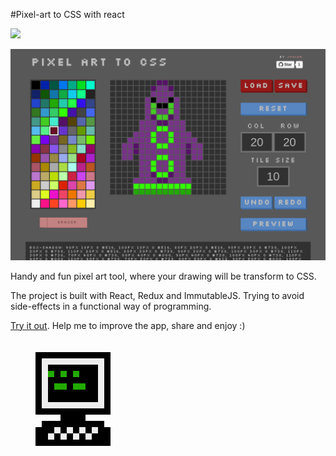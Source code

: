 #Pixel-art to CSS with react

<a target='_blank' href='http://www.recurse.com' title='Made at the Recurse Center'><img src='https://cloud.githubusercontent.com/assets/2883345/11325206/336ea5f4-9150-11e5-9e90-d86ad31993d8.png' height='20px'/></a>

![pixel-art-react](screenshots/screenshot1.png)

Handy and fun pixel art tool, where your drawing will be transform to CSS.

The project is built with React, Redux and ImmutableJS. Trying to avoid side-effects in a functional way of programming.

[Try it out](http://www.jvrpath.com/pixel-art-react/). Help me to improve the app, share and enjoy :)

<div style='box-shadow: 40px 20px 0 #000, 50px 20px 0 #000, 60px 20px 0 #000, 70px 20px 0 #000, 80px 20px 0 #000, 90px 20px 0 #000, 100px 20px 0 #000, 110px 20px 0 #000, 120px 20px 0 #000, 130px 20px 0 #000, 140px 20px 0 #000, 150px 20px 0 #000, 40px 30px 0 #000, 50px 30px 0 #eee, 60px 30px 0 #eee, 70px 30px 0 #eee, 80px 30px 0 #eee, 90px 30px 0 #eee, 100px 30px 0 #eee, 110px 30px 0 #eee, 120px 30px 0 #eee, 130px 30px 0 #eee, 140px 30px 0 #eee, 150px 30px 0 #000, 40px 40px 0 #000, 50px 40px 0 #eee, 60px 40px 0 #000, 70px 40px 0 #000, 80px 40px 0 #000, 90px 40px 0 #000, 100px 40px 0 #000, 110px 40px 0 #000, 120px 40px 0 #000, 130px 40px 0 #000, 140px 40px 0 #eee, 150px 40px 0 #000, 40px 50px 0 #000, 50px 50px 0 #eee, 60px 50px 0 #2a0, 70px 50px 0 #000, 80px 50px 0 #2a0, 90px 50px 0 #000, 100px 50px 0 #2a0, 110px 50px 0 #000, 120px 50px 0 #000, 130px 50px 0 #000, 140px 50px 0 #eee, 150px 50px 0 #000, 40px 60px 0 #000, 50px 60px 0 #eee, 60px 60px 0 #000, 70px 60px 0 #000, 80px 60px 0 #000, 90px 60px 0 #000, 100px 60px 0 #000, 110px 60px 0 #000, 120px 60px 0 #000, 130px 60px 0 #000, 140px 60px 0 #eee, 150px 60px 0 #000, 40px 70px 0 #000, 50px 70px 0 #eee, 60px 70px 0 #000, 70px 70px 0 #2a0, 80px 70px 0 #2a0, 90px 70px 0 #000, 100px 70px 0 #2a0, 110px 70px 0 #2a0, 120px 70px 0 #000, 130px 70px 0 #000, 140px 70px 0 #eee, 150px 70px 0 #000, 40px 80px 0 #000, 50px 80px 0 #eee, 60px 80px 0 #000, 70px 80px 0 #000, 80px 80px 0 #000, 90px 80px 0 #000, 100px 80px 0 #000, 110px 80px 0 #000, 120px 80px 0 #000, 130px 80px 0 #000, 140px 80px 0 #eee, 150px 80px 0 #000, 40px 90px 0 #000, 50px 90px 0 #eee, 60px 90px 0 #000, 70px 90px 0 #000, 80px 90px 0 #000, 90px 90px 0 #000, 100px 90px 0 #000, 110px 90px 0 #000, 120px 90px 0 #000, 130px 90px 0 #000, 140px 90px 0 #eee, 150px 90px 0 #000, 40px 100px 0 #000, 50px 100px 0 #eee, 60px 100px 0 #eee, 70px 100px 0 #eee, 80px 100px 0 #eee, 90px 100px 0 #eee, 100px 100px 0 #eee, 110px 100px 0 #eee, 120px 100px 0 #eee, 130px 100px 0 #eee, 140px 100px 0 #eee, 150px 100px 0 #000, 40px 110px 0 #000, 50px 110px 0 #000, 60px 110px 0 #000, 70px 110px 0 #000, 80px 110px 0 #000, 90px 110px 0 #000, 100px 110px 0 #000, 110px 110px 0 #000, 120px 110px 0 #000, 130px 110px 0 #000, 140px 110px 0 #000, 150px 110px 0 #000, 80px 120px 0 #000, 90px 120px 0 #000, 100px 120px 0 #000, 110px 120px 0 #000, 50px 130px 0 #000, 60px 130px 0 #000, 70px 130px 0 #000, 80px 130px 0 #000, 90px 130px 0 #000, 100px 130px 0 #000, 110px 130px 0 #000, 120px 130px 0 #000, 130px 130px 0 #000, 140px 130px 0 #000, 40px 140px 0 #000, 50px 140px 0 #000, 60px 140px 0 #000, 70px 140px 0 #eee, 80px 140px 0 #000, 90px 140px 0 #eee, 100px 140px 0 #000, 110px 140px 0 #eee, 120px 140px 0 #000, 130px 140px 0 #eee, 140px 140px 0 #000, 150px 140px 0 #000, 40px 150px 0 #000, 50px 150px 0 #000, 60px 150px 0 #eee, 70px 150px 0 #000, 80px 150px 0 #eee, 90px 150px 0 #000, 100px 150px 0 #eee, 110px 150px 0 #000, 120px 150px 0 #eee, 130px 150px 0 #000, 140px 150px 0 #000, 150px 150px 0 #000, 40px 160px 0 #000, 50px 160px 0 #000, 60px 160px 0 #000, 70px 160px 0 #000, 80px 160px 0 #000, 90px 160px 0 #000, 100px 160px 0 #000, 110px 160px 0 #000, 120px 160px 0 #000, 130px 160px 0 #000, 140px 160px 0 #000, 150px 160px 0 #000; height: 10px; width: 10px;'></div>
